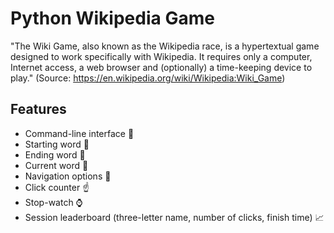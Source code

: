 # Python Wikipedia Game
"The Wiki Game, also known as the Wikipedia race, is a hypertextual game designed to work specifically with Wikipedia. It requires only a computer, Internet access, a web browser and (optionally) a time-keeping device to play." (Source: https://en.wikipedia.org/wiki/Wikipedia:Wiki_Game)

## Features
* Command-line interface :page_facing_up:
* Starting word :triangular_flag_on_post:
* Ending word :checkered_flag:
* Current word :round_pushpin:
* Navigation options :bookmark_tabs:
* Click counter :point_up:
* Stop-watch :watch:
* Session leaderboard (three-letter name, number of clicks, finish time) :chart_with_upwards_trend:
